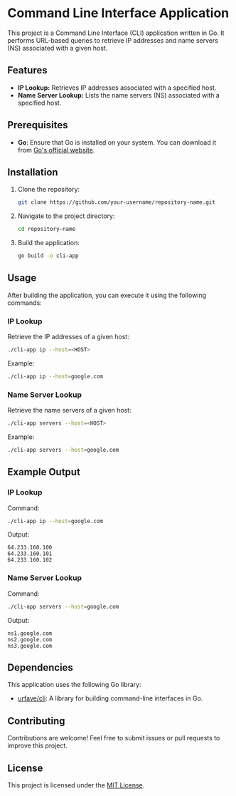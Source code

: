 
# Command Line Interface Application

This project is a Command Line Interface (CLI) application written in Go. It performs URL-based queries to retrieve IP addresses and name servers (NS) associated with a given host.

## Features

- **IP Lookup:** Retrieves IP addresses associated with a specified host.
- **Name Server Lookup:** Lists the name servers (NS) associated with a specified host.

## Prerequisites

- **Go**: Ensure that Go is installed on your system. You can download it from [Go's official website](https://go.dev/dl/).

## Installation

1. Clone the repository:
   ```bash
   git clone https://github.com/your-username/repository-name.git
   ```
2. Navigate to the project directory:
   ```bash
   cd repository-name
   ```
3. Build the application:
   ```bash
   go build -o cli-app
   ```

## Usage

After building the application, you can execute it using the following commands:

### IP Lookup

Retrieve the IP addresses of a given host:
```bash
./cli-app ip --host=<HOST>
```

Example:
```bash
./cli-app ip --host=google.com
```

### Name Server Lookup

Retrieve the name servers of a given host:
```bash
./cli-app servers --host=<HOST>
```

Example:
```bash
./cli-app servers --host=google.com
```

## Example Output

### IP Lookup

Command:
```bash
./cli-app ip --host=google.com
```

Output:
```
64.233.160.100
64.233.160.101
64.233.160.102
```

### Name Server Lookup

Command:
```bash
./cli-app servers --host=google.com
```

Output:
```
ns1.google.com
ns2.google.com
ns3.google.com
```

## Dependencies

This application uses the following Go library:

- [urfave/cli](https://github.com/urfave/cli): A library for building command-line interfaces in Go.

## Contributing

Contributions are welcome! Feel free to submit issues or pull requests to improve this project.

## License

This project is licensed under the [MIT License](LICENSE).